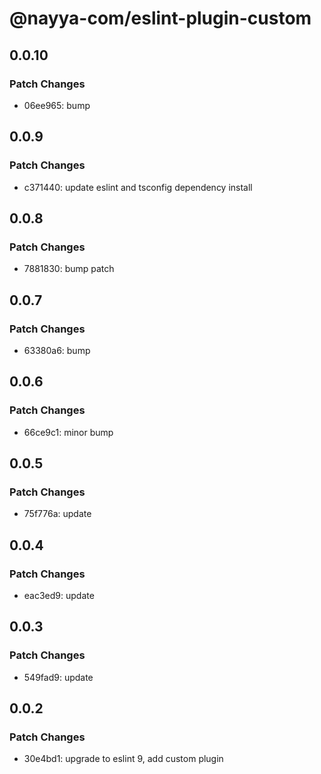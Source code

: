 # @nayya-com/eslint-plugin-custom

## 0.0.10

### Patch Changes

- 06ee965: bump

## 0.0.9

### Patch Changes

- c371440: update eslint and tsconfig dependency install

## 0.0.8

### Patch Changes

- 7881830: bump patch

## 0.0.7

### Patch Changes

- 63380a6: bump

## 0.0.6

### Patch Changes

- 66ce9c1: minor bump

## 0.0.5

### Patch Changes

- 75f776a: update

## 0.0.4

### Patch Changes

- eac3ed9: update

## 0.0.3

### Patch Changes

- 549fad9: update

## 0.0.2

### Patch Changes

- 30e4bd1: upgrade to eslint 9, add custom plugin
